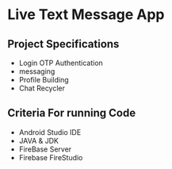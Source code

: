 # Live Text Message App
<!DOCTYPE html>
<html>
<head>
   
</head>
<body>
   <h2>Project Specifications</h2>
 <ul>
  <li>Login OTP Authentication</li>
  <li>messaging</li>
  <li>Profile Building</li>
  <li>Chat Recycler</li>
 </ul>
 <h2>Criteria For running Code</h2>
 <ul>
  <li>Android Studio IDE </li>
  <li>JAVA & JDK</li>
  <li>FireBase Server</li>
  <li>Firebase FireStudio</li>
 </ul>
</body>
</html>

